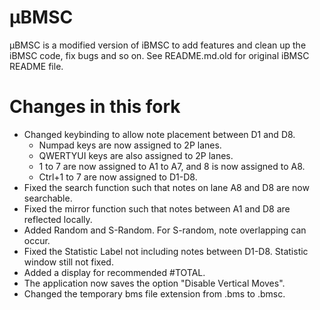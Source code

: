 µBMSC
=====
µBMSC is a modified version of iBMSC to add features and clean up the iBMSC code, fix bugs and so on.
See README.md.old for original iBMSC README file.

Changes in this fork
=====
* Changed keybinding to allow note placement between D1 and D8.
  * Numpad keys are now assigned to 2P lanes.
  * QWERTYUI keys are also assigned to 2P lanes.
  * 1 to 7 are now assigned to A1 to A7, and 8 is now assigned to A8.
  * Ctrl+1 to 7 are now assigned to D1-D8.
* Fixed the search function such that notes on lane A8 and D8 are now searchable.
* Fixed the mirror function such that notes between A1 and D8 are reflected locally.
* Added Random and S-Random. For S-random, note overlapping can occur.
* Fixed the Statistic Label not including notes between D1-D8. Statistic window still not fixed.
* Added a display for recommended #TOTAL.
* The application now saves the option "Disable Vertical Moves".
* Changed the temporary bms file extension from .bms to .bmsc.
